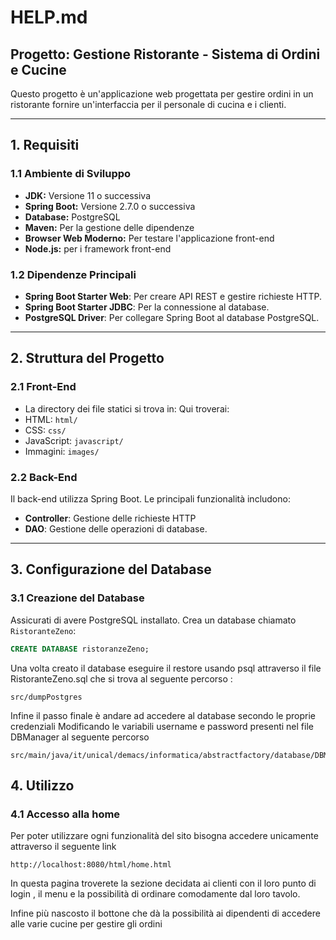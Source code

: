 # HELP.md

## Progetto: Gestione Ristorante - Sistema di Ordini e Cucine

Questo progetto è un'applicazione web progettata per gestire ordini in un ristorante
fornire un'interfaccia per il personale di cucina e i clienti.

---

## **1. Requisiti**

### **1.1 Ambiente di Sviluppo**
- **JDK:** Versione 11 o successiva
- **Spring Boot:** Versione 2.7.0 o successiva
- **Database:** PostgreSQL
- **Maven:** Per la gestione delle dipendenze
- **Browser Web Moderno:** Per testare l'applicazione front-end
- **Node.js:**  per i framework front-end

### **1.2 Dipendenze Principali**
- **Spring Boot Starter Web**: Per creare API REST e gestire richieste HTTP.
- **Spring Boot Starter JDBC**: Per la connessione al database.
- **PostgreSQL Driver**: Per collegare Spring Boot al database PostgreSQL.

---

## **2. Struttura del Progetto**

### **2.1 Front-End**
- La directory dei file statici si trova in:
  Qui troverai:
- HTML: `html/`
- CSS: `css/`
- JavaScript: `javascript/`
- Immagini: `images/`

### **2.2 Back-End**
Il back-end utilizza Spring Boot. Le principali funzionalità includono:
- **Controller**: Gestione delle richieste HTTP
- **DAO**: Gestione delle operazioni di database.

---

## **3. Configurazione del Database**

### **3.1 Creazione del Database**
Assicurati di avere PostgreSQL installato. Crea un database chiamato `RistoranteZeno`:

```sql
CREATE DATABASE ristoranzeZeno;
```

Una volta creato il database eseguire il restore usando psql attraverso il file RistoranteZeno.sql
che si trova al seguente percorso : 

```
src/dumpPostgres
```

Infine il passo finale è andare ad accedere al database secondo le proprie credenziali 
Modificando le variabili username e password presenti nel file DBManager al seguente percorso 

```
src/main/java/it/unical/demacs/informatica/abstractfactory/database/DBManager.java
```

## **4. Utilizzo**

### **4.1 Accesso alla  home**
Per poter utilizzare ogni funzionalità del sito bisogna accedere unicamente attraverso il seguente link 

```
http://localhost:8080/html/home.html
```

In questa pagina troverete la sezione decidata ai clienti con il loro punto di login , il menu e la possibilità
di ordinare comodamente dal loro tavolo.

Infine più nascosto il bottone che dà la possibilità ai dipendenti di accedere alle varie cucine per gestire gli ordini 